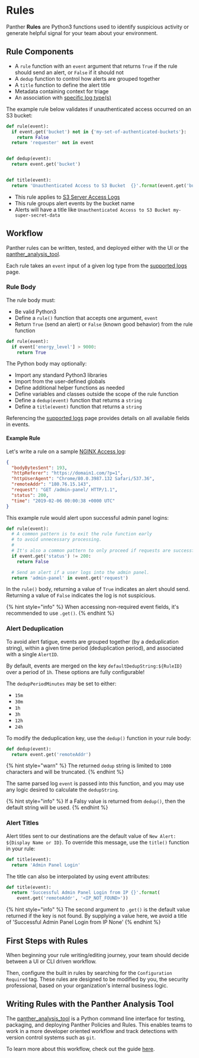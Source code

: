 # Rules

Panther **Rules** are Python3 functions used to identify suspicious activity or generate helpful signal for your team about your environment.

## Rule Components

- A `rule` function with an `event` argument that returns `True` if the rule should send an alert, or `False` if it should not
- A `dedup` function to control how alerts are grouped together
- A `title` function to define the alert title
- Metadata containing context for triage
- An association with [specific log type(s)](log-analysis/supported-logs)

The example rule below validates if unauthenticated access occurred on an S3 bucket:

```python
def rule(event):
  if event.get('bucket') not in {'my-set-of-authenticated-buckets'}:
    return False
  return 'requester' not in event


def dedup(event):
  return event.get('bucket')


def title(event):
  return 'Unauthenticated Access to S3 Bucket  {}'.format(event.get('bucket'))
```

- This rule applies to [S3 Server Access Logs](log-analysis/log-processing/supported-logs/aws#aws-s-3-serveraccess)
- This rule groups alert events by the bucket name
- Alerts will have a title like `Unauthenticated Access to S3 Bucket my-super-secret-data`

## Workflow

Panther rules can be written, tested, and deployed either with the UI or the [panther_analysis_tool](analysis/panther-analysis-tool.md).

Each rule takes an `event` input of a given log type from the [supported logs](log-analysis/supported-logs) page.

### Rule Body

The rule body must:
* Be valid Python3
* Define a `rule()` function that accepts one argument, `event`
* Return `True` (send an alert) or `False` (known good behavior) from the rule function

```python
def rule(event):
  if event['energy_level'] > 9000:
    return True
```

The Python body may optionally:
* Import any standard Python3 libraries
* Import from the user-defined globals
* Define additional helper functions as needed
* Define variables and classes outside the scope of the rule function
* Define a `dedup(event)` function that returns a `string`
* Define a `title(event)` function that returns a `string`

Referencing the [supported logs](log-analysis/supported-logs) page provides details on all available fields in events.

#### Example Rule

Let's write a rule on a sample [NGINX Access log](../log-processing/supported-logs/Nginx.md):

```json
{
  "bodyBytesSent": 193,
  "httpReferer": "https://domain1.com/?p=1",
  "httpUserAgent": "Chrome/80.0.3987.132 Safari/537.36",
  "remoteAddr": "180.76.15.143",
  "request": "GET /admin-panel/ HTTP/1.1",
  "status": 200,
  "time": "2019-02-06 00:00:38 +0000 UTC"
}
```

This example rule would alert upon successful admin panel logins:

```python
def rule(event):
  # A common pattern is to exit the rule function early
  # to avoid unnecessary processing.
  #
  # It's also a common pattern to only proceed if requests are successful.
  if event.get('status') != 200:
    return False

  # Send an alert if a user logs into the admin panel.
  return 'admin-panel' in event.get('request')
```

In the `rule()` body, returning a value of `True` indicates an alert should send. Returning a value of `False` indicates the log is not suspicious.

{% hint style="info" %}
When accessing non-required event fields, it's recommended to use `.get()`.
{% endhint %}

### Alert Deduplication

To avoid alert fatigue, events are grouped together (by a deduplication string), within a given time period (deduplication period), and associated with a single `AlertID`.

By default, events are merged on the key `defaultDedupString:${RuleID}` over a period of `1h`. These options are fully configurable!

The `dedupPeriodMinutes` may be set to either:
* `15m`
* `30m`
* `1h`
* `3h`
* `12h`
* `24h`

To modify the deduplication key, use the `dedup()` function in your rule body:

```python
def dedup(event):
  return event.get('remoteAddr')
```

{% hint style="warn" %}
The returned `dedup` string is limited to `1000` characters and will be truncated.
{% endhint %}

The same parsed log `event` is passed into this function, and you may use any logic desired to calculate the `dedupString`.

{% hint style="info" %}
If a Falsy value is returned from `dedup()`, then the default string will be used.
{% endhint %}

### Alert Titles

Alert titles sent to our destinations are the default value of `New Alert: ${Display Name or ID}`. To override this message, use the `title()` function in your rule:

```python
def title(event):
  return 'Admin Panel Login'
```

The title can also be interpolated by using event attributes:

```python
def title(event):
  return 'Successful Admin Panel Login from IP {}'.format(
    event.get('remoteAddr', '<IP_NOT_FOUND>'))
```

{% hint style="info" %}
The second argument to `.get()` is the default value returned if the key is not found. By supplying a value here, we avoid a title of 'Successful Admin Panel Login from IP None'
{% endhint %}

## First Steps with Rules

When beginning your rule writing/editing journey, your team should decide between a UI or CLI driven workflow.

Then, configure the built in rules by searching for the `Configuration Required` tag. These rules are designed to be modified by you, the security professional, based on your organization's internal business logic.

## Writing Rules with the Panther Analysis Tool

The [panther_analysis_tool](panther-analysis-tool.md) is a Python command line interface for testing, packaging, and deploying Panther Policies and Rules. This enables teams to work in a more developer oriented workflow and track detections with version control systems such as `git`.

To learn more about this workflow, check out the guide [here](analysis/panther-analysis-tool.md).
